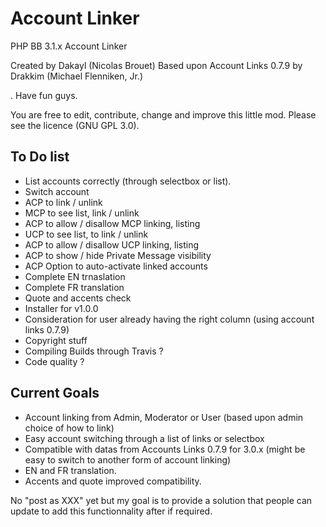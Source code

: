 # Account Linker
PHP BB 3.1.x Account Linker

Created by Dakayl (Nicolas Brouet)
Based upon Account Links 0.7.9 by Drakkim (Michael Flenniken, Jr.)

. Have fun guys.

You are free to edit, contribute, change and improve this little mod.
Please see the licence (GNU GPL 3.0).

## To Do list
 - List accounts correctly (through selectbox or list).
 - Switch account
 - ACP to link  / unlink
 - MCP to see list, link / unlink
 - ACP to allow / disallow MCP linking, listing
 - UCP to see list, to link / unlink
 - ACP to allow / disallow UCP linking, listing
 - ACP to show / hide Private Message visibility
 - ACP Option to auto-activate linked accounts
 - Complete EN trnaslation
 - Complete FR translation
 - Quote and accents check
 - Installer for v1.0.0
 - Consideration for user already having the right column (using account links 0.7.9)
 - Copyright stuff
 - Compiling Builds through Travis ?
 - Code quality ?


## Current Goals
- Account linking from Admin, Moderator or User (based upon admin choice of how to link)
- Easy account switching through a list of links or selectbox
- Compatible with datas from Accounts Links 0.7.9 for 3.0.x (might be easy to switch to another form of account linking)
- EN and FR translation.
- Accents and quote improved compatibility.

No "post as XXX" yet but my goal is to provide a solution that people can update to add this functionnality after if required.
